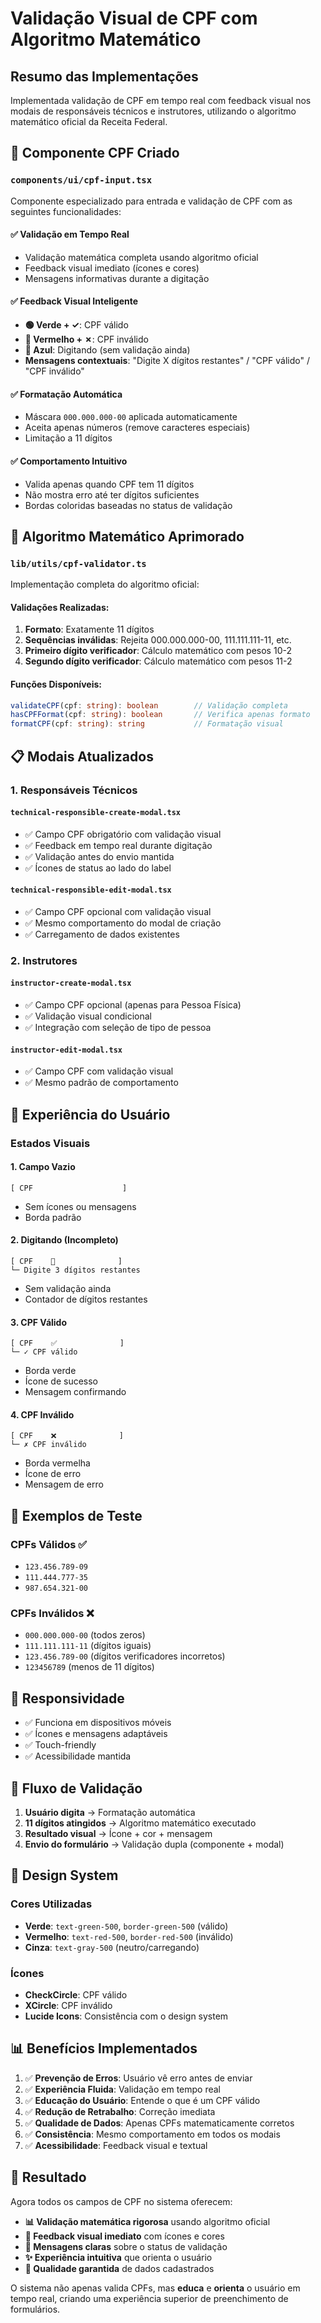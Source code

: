 # Validação Visual de CPF com Algoritmo Matemático

## Resumo das Implementações

Implementada validação de CPF em tempo real com feedback visual nos modais de responsáveis técnicos e instrutores, utilizando o algoritmo matemático oficial da Receita Federal.

## 🔧 Componente CPF Criado

### `components/ui/cpf-input.tsx`
Componente especializado para entrada e validação de CPF com as seguintes funcionalidades:

#### ✅ **Validação em Tempo Real**
- Validação matemática completa usando algoritmo oficial
- Feedback visual imediato (ícones e cores)
- Mensagens informativas durante a digitação

#### ✅ **Feedback Visual Inteligente**
- **🟢 Verde + ✓**: CPF válido
- **🔴 Vermelho + ✗**: CPF inválido  
- **🔵 Azul**: Digitando (sem validação ainda)
- **Mensagens contextuais**: "Digite X dígitos restantes" / "CPF válido" / "CPF inválido"

#### ✅ **Formatação Automática**
- Máscara `000.000.000-00` aplicada automaticamente
- Aceita apenas números (remove caracteres especiais)
- Limitação a 11 dígitos

#### ✅ **Comportamento Intuitivo**
- Valida apenas quando CPF tem 11 dígitos
- Não mostra erro até ter dígitos suficientes
- Bordas coloridas baseadas no status de validação

## 🧮 Algoritmo Matemático Aprimorado

### `lib/utils/cpf-validator.ts`
Implementação completa do algoritmo oficial:

#### **Validações Realizadas:**
1. **Formato**: Exatamente 11 dígitos
2. **Sequências inválidas**: Rejeita 000.000.000-00, 111.111.111-11, etc.
3. **Primeiro dígito verificador**: Cálculo matemático com pesos 10-2
4. **Segundo dígito verificador**: Cálculo matemático com pesos 11-2

#### **Funções Disponíveis:**
```typescript
validateCPF(cpf: string): boolean        // Validação completa
hasCPFFormat(cpf: string): boolean       // Verifica apenas formato
formatCPF(cpf: string): string           // Formatação visual
```

## 📋 Modais Atualizados

### 1. **Responsáveis Técnicos**

#### `technical-responsible-create-modal.tsx`
- ✅ Campo CPF obrigatório com validação visual
- ✅ Feedback em tempo real durante digitação
- ✅ Validação antes do envio mantida
- ✅ Ícones de status ao lado do label

#### `technical-responsible-edit-modal.tsx`
- ✅ Campo CPF opcional com validação visual
- ✅ Mesmo comportamento do modal de criação
- ✅ Carregamento de dados existentes

### 2. **Instrutores**

#### `instructor-create-modal.tsx`
- ✅ Campo CPF opcional (apenas para Pessoa Física)
- ✅ Validação visual condicional
- ✅ Integração com seleção de tipo de pessoa

#### `instructor-edit-modal.tsx`
- ✅ Campo CPF com validação visual
- ✅ Mesmo padrão de comportamento

## 🎯 Experiência do Usuário

### **Estados Visuais**

#### **1. Campo Vazio**
```
[ CPF                    ]
```
- Sem ícones ou mensagens
- Borda padrão

#### **2. Digitando (Incompleto)**
```
[ CPF    🔵              ]
└─ Digite 3 dígitos restantes
```
- Sem validação ainda
- Contador de dígitos restantes

#### **3. CPF Válido**
```
[ CPF    ✅              ]
└─ ✓ CPF válido
```
- Borda verde
- Ícone de sucesso
- Mensagem confirmando

#### **4. CPF Inválido**
```
[ CPF    ❌              ]
└─ ✗ CPF inválido
```
- Borda vermelha
- Ícone de erro
- Mensagem de erro

## 🧪 Exemplos de Teste

### **CPFs Válidos** ✅
- `123.456.789-09`
- `111.444.777-35`
- `987.654.321-00`

### **CPFs Inválidos** ❌
- `000.000.000-00` (todos zeros)
- `111.111.111-11` (dígitos iguais)
- `123.456.789-00` (dígitos verificadores incorretos)
- `123456789` (menos de 11 dígitos)

## 📱 Responsividade

- ✅ Funciona em dispositivos móveis
- ✅ Ícones e mensagens adaptáveis
- ✅ Touch-friendly
- ✅ Acessibilidade mantida

## 🔄 Fluxo de Validação

1. **Usuário digita** → Formatação automática
2. **11 dígitos atingidos** → Algoritmo matemático executado
3. **Resultado visual** → Ícone + cor + mensagem
4. **Envio do formulário** → Validação dupla (componente + modal)

## 🎨 Design System

### **Cores Utilizadas**
- **Verde**: `text-green-500`, `border-green-500` (válido)
- **Vermelho**: `text-red-500`, `border-red-500` (inválido)
- **Cinza**: `text-gray-500` (neutro/carregando)

### **Ícones**
- **CheckCircle**: CPF válido
- **XCircle**: CPF inválido
- **Lucide Icons**: Consistência com o design system

## 📊 Benefícios Implementados

1. ✅ **Prevenção de Erros**: Usuário vê erro antes de enviar
2. ✅ **Experiência Fluida**: Validação em tempo real
3. ✅ **Educação do Usuário**: Entende o que é um CPF válido
4. ✅ **Redução de Retrabalho**: Correção imediata
5. ✅ **Qualidade de Dados**: Apenas CPFs matematicamente corretos
6. ✅ **Consistência**: Mesmo comportamento em todos os modais
7. ✅ **Acessibilidade**: Feedback visual e textual

## 🚀 Resultado

Agora todos os campos de CPF no sistema oferecem:

- **📊 Validação matemática rigorosa** usando algoritmo oficial
- **👀 Feedback visual imediato** com ícones e cores
- **💬 Mensagens claras** sobre o status de validação
- **✨ Experiência intuitiva** que orienta o usuário
- **🎯 Qualidade garantida** de dados cadastrados

O sistema não apenas valida CPFs, mas **educa** e **orienta** o usuário em tempo real, criando uma experiência superior de preenchimento de formulários.
